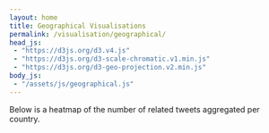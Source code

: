 ```yaml
---
layout: home
title: Geographical Visualisations
permalink: /visualisation/geographical/
head_js:
 - "https://d3js.org/d3.v4.js"
 - "https://d3js.org/d3-scale-chromatic.v1.min.js"
 - "https://d3js.org/d3-geo-projection.v2.min.js"
body_js:
 - "/assets/js/geographical.js"
---
```


Below is a heatmap of the number of related tweets aggregated per country.

<svg id="map"></svg>
